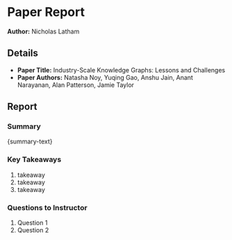 # Paper Report
**Author:** Nicholas Latham

## Details
* **Paper Title:** Industry-Scale Knowledge Graphs: Lessons and Challenges
* **Paper Authors:** Natasha Noy, Yuqing Gao, Anshu Jain, Anant Narayanan, Alan Patterson, Jamie Taylor
## Report

### Summary
{summary-text}

### Key Takeaways
1. takeaway
2. takeaway
3. takeaway

### Questions to Instructor
1. Question 1
2. Question 2
